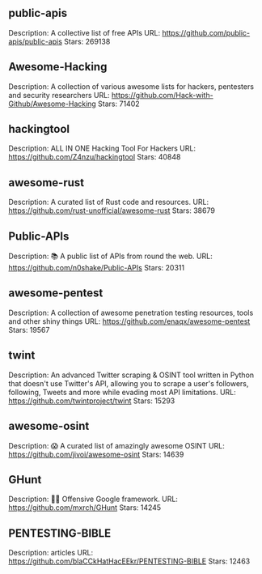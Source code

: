 ## public-apis
Description: A collective list of free APIs
URL: https://github.com/public-apis/public-apis
Stars: 269138


## Awesome-Hacking
Description: A collection of various awesome lists for hackers, pentesters and security researchers
URL: https://github.com/Hack-with-Github/Awesome-Hacking
Stars: 71402


## hackingtool
Description: ALL IN ONE Hacking Tool For Hackers
URL: https://github.com/Z4nzu/hackingtool
Stars: 40848


## awesome-rust
Description: A curated list of Rust code and resources.
URL: https://github.com/rust-unofficial/awesome-rust
Stars: 38679


## Public-APIs
Description: 📚 A public list of APIs from round the web.
URL: https://github.com/n0shake/Public-APIs
Stars: 20311


## awesome-pentest
Description: A collection of awesome penetration testing resources, tools and other shiny things
URL: https://github.com/enaqx/awesome-pentest
Stars: 19567


## twint
Description: An advanced Twitter scraping & OSINT tool written in Python that doesn't use Twitter's API, allowing you to scrape a user's followers, following, Tweets and more while evading most API limitations.
URL: https://github.com/twintproject/twint
Stars: 15293


## awesome-osint
Description: :scream: A curated list of amazingly awesome OSINT
URL: https://github.com/jivoi/awesome-osint
Stars: 14639


## GHunt
Description: 🕵️‍♂️ Offensive Google framework.
URL: https://github.com/mxrch/GHunt
Stars: 14245


## PENTESTING-BIBLE
Description: articles
URL: https://github.com/blaCCkHatHacEEkr/PENTESTING-BIBLE
Stars: 12463

